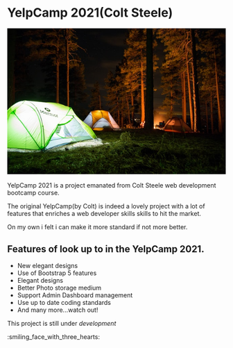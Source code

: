 <h1>YelpCamp 2021(Colt Steele)</h1>
<img src="/public/images/camp.jpg" alt="Campground photo">
<p>YelpCamp 2021 is a project emanated from Colt Steele 
web development bootcamp course. </p>
<p>The original YelpCamp(by Colt) is indeed a lovely project
 with a lot of features that enriches a web developer skills 
skills to hit the market. </p>

<p>On my own i felt i can make it more standard if not more 
better.</p>

<h2>Features of look up to in the YelpCamp 2021.</h2>
<ul>
<li>New elegant designs</li>
<li>Use of Bootstrap 5 features</li>
<li>Elegant designs</li>
<li>Better Photo storage medium</li>
<li>Support Admin Dashboard management</li>
<li>Use up to date coding standards</li>
<li>And many more...watch out!</li>
</ul>

<p>This project is still under <em>development</em></p> :smiling_face_with_three_hearts:
